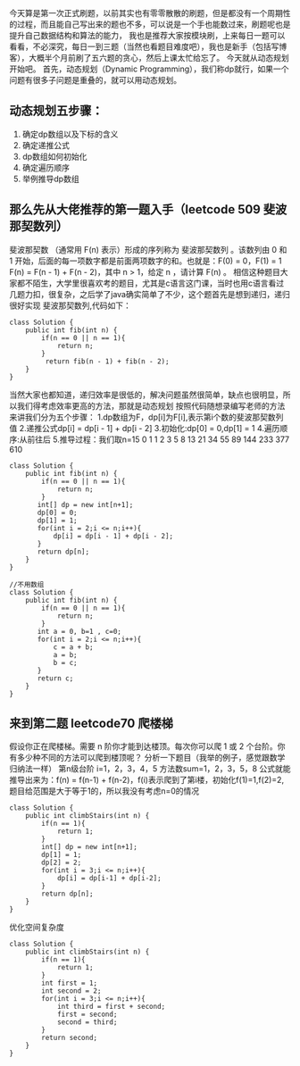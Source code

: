 今天算是第一次正式刷题，以前其实也有零零散散的刷题，但是都没有一个周期性的过程，而且能自己写出来的题也不多，可以说是一个手也能数过来，刷题呢也是提升自己数据结构和算法的能力，
我也是推荐大家按模块刷，上来每日一题可以看看，不必深究，每日一到三题（当然也看题目难度吧），我也是新手（包括写博客），大概半个月前刷了五六题的贪心，然后上课太忙给忘了。
今天就从动态规划开始吧。
首先，动态规划（Dynamic Programming），我们称dp就行，如果一个问题有很多子问题是重叠的，就可以用动态规划。
## 动态规划五步骤：
1. 确定dp数组以及下标的含义
2. 确定递推公式
3. dp数组如何初始化
4. 确定遍历顺序
5. 举例推导dp数组
## 那么先从大佬推荐的第一题入手（leetcode 509 斐波那契数列）
斐波那契数 （通常用 F(n) 表示）形成的序列称为 斐波那契数列 。该数列由 0 和 1 开始，后面的每一项数字都是前面两项数字的和。也就是：F(0) = 0，F(1) = 1
  F(n) = F(n - 1) + F(n - 2)，其中 n > 1，给定 n ，请计算 F(n) 。
相信这种题目大家都不陌生，大学里很喜欢考的题目，尤其是c语言这门课，当时也用c语言看过几题力扣，很复杂，之后学了java确实简单了不少，这个题首先是想到递归，递归很好实现
斐波那契数列,代码如下：
```
class Solution {
    public int fib(int n) {
        if(n == 0 || n == 1){
            return n;
        }
         return fib(n - 1) + fib(n - 2);
    }
}
```
当然大家也都知道，递归效率是很低的，解决问题虽然很简单，缺点也很明显，所以我们得考虑效率更高的方法，那就是动态规划
按照代码随想录编写老师的方法来讲我们分为五个步骤：
1.dp数组为F，dp[i]为F[i],表示第i个数的斐波那契数列值
2.递推公式dp[i] = dp[i - 1] + dp[i - 2]
3.初始化:dp[0] = 0,dp[1] = 1
4.遍历顺序:从前往后
5.推导过程：我们取n=15  0 1 1 2 3 5 8 13 21 34 55 89 144 233 377 610
```
class Solution {
    public int fib(int n) {
        if(n == 0 || n == 1){
            return n;
        }
       int[] dp = new int[n+1];
       dp[0] = 0;
       dp[1] = 1;
       for(int i = 2;i <= n;i++){
           dp[i] = dp[i - 1] + dp[i - 2];
       }
       return dp[n];
    }
}
```
```
//不用数组
class Solution {
    public int fib(int n) {
        if(n == 0 || n == 1){
            return n;
        }
       int a = 0, b=1 , c=0;
       for(int i = 2;i <= n;i++){
           c = a + b;
           a = b;
           b = c;
       }
       return c;
    }
}
```
## 来到第二题 leetcode70 爬楼梯
假设你正在爬楼梯。需要 n 阶你才能到达楼顶。每次你可以爬 1 或 2 个台阶。你有多少种不同的方法可以爬到楼顶呢？
分析一下题目（我举的例子，感觉跟数学归纳法一样） 第n级台阶 i=1，2，3，4，5  方法数sum=1，2，3，5，8
公式就能推导出来为：f(n) = f(n-1) + f(n-2)，f(i)表示爬到了第i楼，初始化f(1)=1,f(2)=2,题目给范围是大于等于1的，所以我没有考虑n=0的情况
```
class Solution {
    public int climbStairs(int n) {
        if(n == 1){
            return 1;
        }
        int[] dp = new int[n+1];
        dp[1] = 1;
        dp[2] = 2;
        for(int i = 3;i <= n;i++){
            dp[i] = dp[i-1] + dp[i-2];
        }
        return dp[n];
    }
}
```
优化空间复杂度
```
class Solution {
    public int climbStairs(int n) {
        if(n == 1){
            return 1;
        }
        int first = 1;
        int second = 2;
        for(int i = 3;i <= n;i++){
            int third = first + second;
            first = second;
            second = third;
        }
        return second;
    }
}
```
